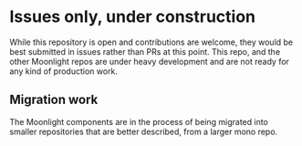 Issues only, under construction
===

While this repository is open and contributions are welcome, they would be best submitted in issues rather than PRs at this point. This repo, and the other Moonlight repos are under heavy development and are not ready for any kind of production work.

## Migration work

The Moonlight components are in the process of being migrated into smaller repositories that are better described, from a larger mono repo.
